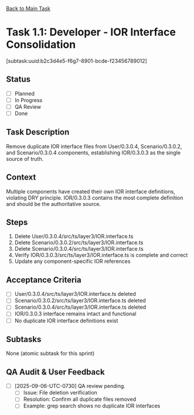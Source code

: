[Back to Main Task](./task-1-ior-single-source-truth.md)

# Task 1.1: Developer - IOR Interface Consolidation
[subtask:uuid:b2c3d4e5-f6g7-8901-bcde-f23456789012]

## Status
- [ ] Planned
- [ ] In Progress
- [ ] QA Review
- [ ] Done

## Task Description
Remove duplicate IOR interface files from User/0.3.0.4, Scenario/0.3.0.2, and Scenario/0.3.0.4 components, establishing IOR/0.3.0.3 as the single source of truth.

## Context
Multiple components have created their own IOR interface definitions, violating DRY principle. IOR/0.3.0.3 contains the most complete definition and should be the authoritative source.

## Steps
1. Delete User/0.3.0.4/src/ts/layer3/IOR.interface.ts
2. Delete Scenario/0.3.0.2/src/ts/layer3/IOR.interface.ts
3. Delete Scenario/0.3.0.4/src/ts/layer3/IOR.interface.ts
4. Verify IOR/0.3.0.3/src/ts/layer3/IOR.interface.ts is complete and correct
5. Update any component-specific IOR references

## Acceptance Criteria
- [ ] User/0.3.0.4/src/ts/layer3/IOR.interface.ts deleted
- [ ] Scenario/0.3.0.2/src/ts/layer3/IOR.interface.ts deleted
- [ ] Scenario/0.3.0.4/src/ts/layer3/IOR.interface.ts deleted
- [ ] IOR/0.3.0.3 interface remains intact and functional
- [ ] No duplicate IOR interface definitions exist

## Subtasks
None (atomic subtask for this sprint)

## QA Audit & User Feedback
- [ ] [2025-09-06-UTC-0730] QA review pending.
  - [ ] Issue: File deletion verification
  - [ ] Resolution: Confirm all duplicate files removed
  - [ ] Example: grep search shows no duplicate IOR interfaces